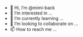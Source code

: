 - 👋 Hi, I’m @mimi-back
- 👀 I’m interested in ...
- 🌱 I’m currently learning ...
- 💞️ I’m looking to collaborate on ...
- 📫 How to reach me ...

<!---
mimi-back/mimi-back is a ✨ special ✨ repository because its `README.md` (this file) appears on your GitHub profile.
You can click the Preview link to take a look at your changes.
--->
